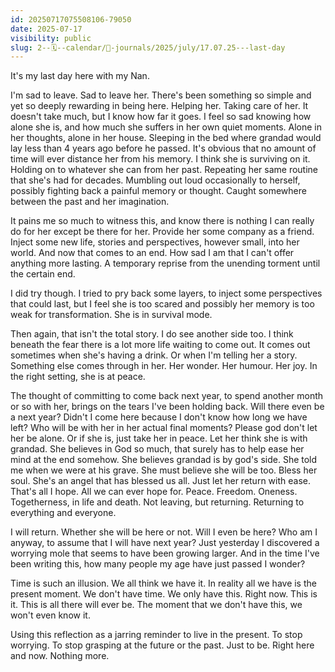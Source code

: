 ```yaml
---
id: 20250717075508106-79050
date: 2025-07-17
visibility: public
slug: 2--🗓️--calendar/📘-journals/2025/july/17.07.25---last-day
---
```

It's my last day here with my Nan.

I'm sad to leave. Sad to leave her. There's been something so simple and yet so deeply rewarding in being here. Helping her. Taking care of her. It doesn't take much, but I know how far it goes. I feel so sad knowing how alone she is, and how much she suffers in her own quiet moments. Alone in her thoughts, alone in her house. Sleeping in the bed where grandad would lay less than 4 years ago before he passed. It's obvious that no amount of time will ever distance her from his memory. I think she is surviving on it. Holding on to whatever she can from her past. Repeating her same routine that she's had for decades. Mumbling out loud occasionally to herself, possibly fighting back a painful memory or thought. Caught somewhere between the past and her imagination. 

It pains me so much to witness this, and know there is nothing I can really do for her except be there for her. Provide her some company as a friend. Inject some new life, stories and perspectives, however small, into her world. And now that comes to an end. How sad I am that I can't offer anything more lasting. A temporary reprise from the unending torment until the certain end. 

I did try though. I tried to pry back some layers, to inject some perspectives that could last, but I feel she is too scared and possibly her memory is too weak for transformation. She is in survival mode. 

Then again, that isn't the total story. I do see another side too. I think beneath the fear there is a lot more life waiting to come out. It comes out sometimes when she's having a drink. Or when I'm telling her a story. Something else comes through in her. Her wonder. Her humour. Her joy. In the right setting, she is at peace.

The thought of committing to come back next year, to spend another month or so with her, brings on the tears I've been holding back. Will there even be a next year? Didn't I come here because I don't know how long we have left? Who will be with her in her actual final moments? Please god don't let her be alone. Or if she is, just take her in peace. Let her think she is with grandad. She believes in God so much, that surely has to help ease her mind at the end somehow. She believes grandad is by god's side. She told me when we were at his grave. She must believe she will be too. Bless her soul. She's an angel that has blessed us all. Just let her return with ease. That's all I hope. All we can ever hope for. Peace. Freedom. Oneness. Togetherness, in life and death. Not leaving, but returning. Returning to everything and everyone.

I will return. Whether she will be here or not. Will I even be here? Who am I anyway, to assume that I will have next year? Just yesterday I discovered a worrying mole that seems to have been growing larger. And in the time I've been writing this, how many people my age have just passed I wonder?

Time is such an illusion. We all think we have it. In reality all we have is the present moment. We don't have time. We only have this. Right now. This is it. This is all there will ever be. The moment that we don't have this, we won't even know it.

Using this reflection as a jarring reminder to live in the present. To stop worrying. To stop grasping at the future or the past. Just to be. Right here and now. Nothing more.